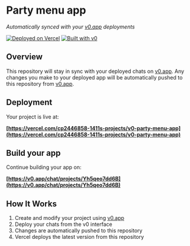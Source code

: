 # Party menu app

*Automatically synced with your [v0.app](https://v0.app) deployments*

[![Deployed on Vercel](https://img.shields.io/badge/Deployed%20on-Vercel-black?style=for-the-badge&logo=vercel)](https://vercel.com/cp2446858-1411s-projects/v0-party-menu-app)
[![Built with v0](https://img.shields.io/badge/Built%20with-v0.app-black?style=for-the-badge)](https://v0.app/chat/projects/Yh5qeo7dd6B)

## Overview

This repository will stay in sync with your deployed chats on [v0.app](https://v0.app).
Any changes you make to your deployed app will be automatically pushed to this repository from [v0.app](https://v0.app).

## Deployment

Your project is live at:

**[https://vercel.com/cp2446858-1411s-projects/v0-party-menu-app](https://vercel.com/cp2446858-1411s-projects/v0-party-menu-app)**

## Build your app

Continue building your app on:

**[https://v0.app/chat/projects/Yh5qeo7dd6B](https://v0.app/chat/projects/Yh5qeo7dd6B)**

## How It Works

1. Create and modify your project using [v0.app](https://v0.app)
2. Deploy your chats from the v0 interface
3. Changes are automatically pushed to this repository
4. Vercel deploys the latest version from this repository